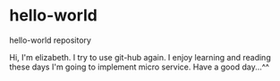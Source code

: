# hello-world
hello-world repository

Hi, I'm elizabeth.
I try to use git-hub again.
I enjoy learning and reading these days I'm going to implement micro service.
Have a good day...^^

